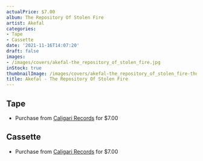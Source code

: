 ```yaml
---
actualPrice: $7.00
album: The Repository Of Stolen Fire
artist: Akefal
categories:
- Tape
- Cassette
date: '2021-11-16T14:07:20'
draft: false
images:
- /images/covers/akefal-the_repository_of_stolen_fire.jpg
inStock: true
thumbnailImage: /images/covers/akefal-the_repository_of_stolen_fire-thumb.jpg
title: Akefal - The Repository Of Stolen Fire
---
```


## Tape
* Purchase from [Caligari Records](https://caligarirecords.storenvy.com/products/28065495-akefal-the-repository-of-stolen-fire) for $7.00
## Cassette
* Purchase from [Caligari Records](https://caligarirecords.storenvy.com/products/28065495-akefal-the-repository-of-stolen-fire) for $7.00
